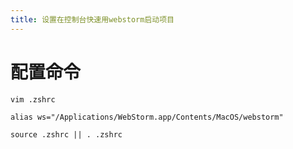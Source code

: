 ```yaml
---
title: 设置在控制台快速用webstorm启动项目
---
```


# 配置命令
```shell
vim .zshrc

alias ws="/Applications/WebStorm.app/Contents/MacOS/webstorm"

source .zshrc || . .zshrc
```